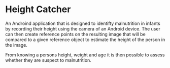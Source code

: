 Height Catcher
==============
An Androind application that is designed to identifty malnutrition in infants by recording
their height using the camera of an Android device. The user can then create reference points
on the resulting image that will be compared to a given reference object to estimate the height
of the person in the image.

From knowing a persons height, weight and age it is then possible to assess whether they are
suspect to malnutrition.
